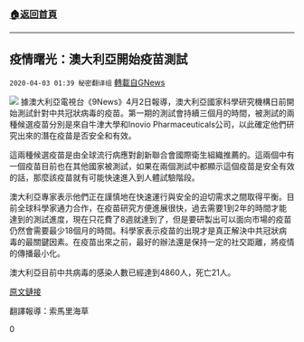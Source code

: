 ###  [:house:返回首頁](https://github.com/ourhimalayas/txt)
---

## 疫情曙光：澳大利亞開始疫苗測試
`2020-04-03 01:39 秘密翻译组` [轉載自GNews](https://gnews.org/zh-hant/160710/)

![](https://s3-ap-northeast-1.amazonaws.com/news.guo.offload.media/wp-content/uploads/2020/04/03012203/Picture-1-22.png)
據澳大利亞電視台《9News》4月2日報導，澳大利亞國家科學研究機構日前開始測試針對中共冠狀病毒的疫苗。第一期的測試會持續三個月的時間，被測試的兩種候選疫苗分別是來自牛津大學和Inovio Pharmaceuticals公司，以此確定他們研究出來的潛在疫苗是否安全和有效。

這兩種候選疫苗是由全球流行病應對創新聯合會國際衛生組織推薦的。這兩個中有一個疫苗目前也在其他國家被測試，如果在兩個測試中都顯示這個疫苗是安全有效的話，那麼該疫苗就有可能快速進入到人體試驗階段。

澳大利亞專家表示他們正在謹慎地在快速運行與安全的迫切需求之間取得平衡。目前全球科學家通力合作，在疫苗研究方便進展很快，過去需要1到2年的時間才能達到的測試進度，現在只花費了8週就達到了，但是要研製出可以面向市場的疫苗仍然會需要最少18個月的時間。科學家表示疫苗的出現才是真正解決中共冠狀病毒的最關鍵因素。在疫苗出來之前，最好的辦法還是保持一定的社交距離，將疫情的傳播最小化。

澳大利亞目前中共病毒的感染人數已經達到4860人，死亡21人。

[原文鏈接](https://www.9news.com.au/national/coronavirus-csiro-australia-vaccine-testing-geelong-trials-health-news-covid-19/0e1a66a5-fd91-4b84-a470-5b9941486aa2)

翻譯報導：索馬里海草

0
